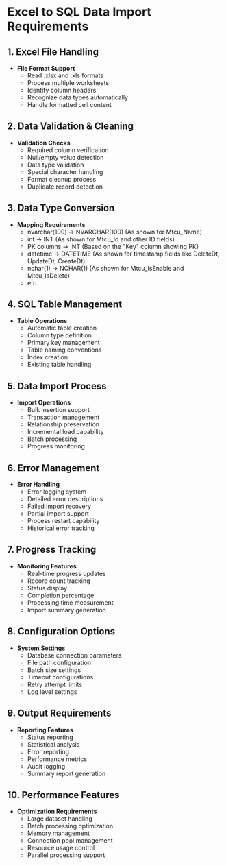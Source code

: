 # Excel to SQL Data Import Requirements

## 1. Excel File Handling

- **File Format Support**
  - Read .xlsx and .xls formats
  - Process multiple worksheets
  - Identify column headers
  - Recognize data types automatically
  - Handle formatted cell content

## 2. Data Validation & Cleaning

- **Validation Checks**
  - Required column verification
  - Null/empty value detection
  - Data type validation
  - Special character handling
  - Format cleanup process
  - Duplicate record detection

## 3. Data Type Conversion

- **Mapping Requirements**
  - nvarchar(100) → NVARCHAR(100) (As shown for Mtcu_Name)
  - int → INT (As shown for Mtcu_Id and other ID fields)
  - PK columns → INT (Based on the "Key" column showing PK)
  - datetime → DATETIME (As shown for timestamp fields like DeleteDt, UpdateDt, CreateDt)
  - nchar(1) → NCHAR(1) (As shown for Mtcu_IsEnable and Mtcu_IsDelete)
  - etc.


## 4. SQL Table Management

- **Table Operations**
  - Automatic table creation
  - Column type definition
  - Primary key management
  - Table naming conventions
  - Index creation
  - Existing table handling

## 5. Data Import Process

- **Import Operations**
  - Bulk insertion support
  - Transaction management
  - Relationship preservation
  - Incremental load capability
  - Batch processing
  - Progress monitoring

## 6. Error Management

- **Error Handling**
  - Error logging system
  - Detailed error descriptions
  - Failed import recovery
  - Partial import support
  - Process restart capability
  - Historical error tracking

## 7. Progress Tracking

- **Monitoring Features**
  - Real-time progress updates
  - Record count tracking
  - Status display
  - Completion percentage
  - Processing time measurement
  - Import summary generation

## 8. Configuration Options

- **System Settings**
  - Database connection parameters
  - File path configuration
  - Batch size settings
  - Timeout configurations
  - Retry attempt limits
  - Log level settings

## 9. Output Requirements

- **Reporting Features**
  - Status reporting
  - Statistical analysis
  - Error reporting
  - Performance metrics
  - Audit logging
  - Summary report generation

## 10. Performance Features

- **Optimization Requirements**
  - Large dataset handling
  - Batch processing optimization
  - Memory management
  - Connection pool management
  - Resource usage control
  - Parallel processing support